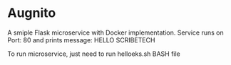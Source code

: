 # Augnito

A smiple Flask microservice with Docker implementation.
Service runs on Port: 80 and prints message: HELLO SCRIBETECH

To run microservice, just need to run helloeks.sh BASH file
